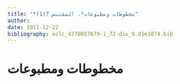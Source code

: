 ```yaml
---
title: "*مخطوطات ومطبوعات*. المقتبس 7(1)"
author: 
date: 1911-12-22
bibliography: oclc_4770057679-i_72-div_9.d1e3874.bib
---
```




#  مخطوطات ومطبوعات 

